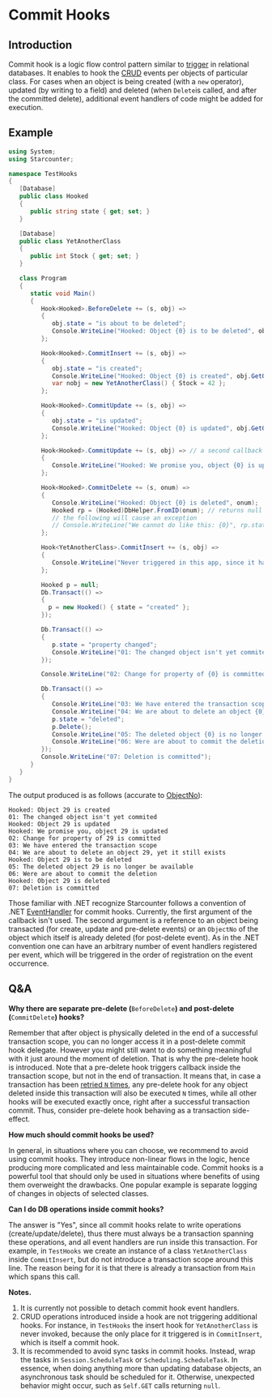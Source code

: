 # Commit Hooks

## Introduction

Commit hook is a logic flow control pattern similar to [trigger](https://en.wikipedia.org/wiki/Trigger) in relational databases. It enables to hook the [CRUD](https://en.wikipedia.org/wiki/Create,_read,_update_and_delete) events per objects of particular class. For cases when an object is being created \(with a `new` operator\), updated \(by writing to a field\) and deleted \(when `Delete`is called, and after the committed delete\), additional event handlers of code might be added for execution.

## Example

```csharp
using System;
using Starcounter;

namespace TestHooks
{
   [Database]
   public class Hooked
   {
      public string state { get; set; }
   }

   [Database]
   public class YetAnotherClass
   {
      public int Stock { get; set; }
   }

   class Program 
   {
      static void Main()
      {
         Hook<Hooked>.BeforeDelete += (s, obj) =>
         {
            obj.state = "is about to be deleted";
            Console.WriteLine("Hooked: Object {0} is to be deleted", obj.GetObjectNo());
         };

         Hook<Hooked>.CommitInsert += (s, obj) =>
         {
            obj.state = "is created";
            Console.WriteLine("Hooked: Object {0} is created", obj.GetObjectNo());
            var nobj = new YetAnotherClass() { Stock = 42 };
         };

         Hook<Hooked>.CommitUpdate += (s, obj) =>
         {
            obj.state = "is updated";
            Console.WriteLine("Hooked: Object {0} is updated", obj.GetObjectNo());
         };

         Hook<Hooked>.CommitUpdate += (s, obj) => // a second callback
         {
            Console.WriteLine("Hooked: We promise you, object {0} is updated", obj.GetObjectNo());
         };

         Hook<Hooked>.CommitDelete += (s, onum) =>
         {
            Console.WriteLine("Hooked: Object {0} is deleted", onum);
            Hooked rp = (Hooked)DbHelper.FromID(onum); // returns null here
            // the following will cause an exception
            // Console.WriteLine("We cannot do like this: {0}", rp.state);
         };

         Hook<YetAnotherClass>.CommitInsert += (s, obj) =>
         {
            Console.WriteLine("Never triggered in this app, since it happens to get invoked inside another hook");
         };

         Hooked p = null;
         Db.Transact(() =>
         {
           p = new Hooked() { state = "created" };
         });

         Db.Transact(() =>
         {
            p.state = "property changed";
            Console.WriteLine("01: The changed object isn't yet commited", p.GetObjectNo());
         });

         Console.WriteLine("02: Change for property of {0} is committed", p.GetObjectNo());

         Db.Transact(() =>
         {
            Console.WriteLine("03: We have entered the transaction scope");
            Console.WriteLine("04: We are about to delete an object {0}, yet it still exists", p.GetObjectNo());
            p.state = "deleted";
            p.Delete();
            Console.WriteLine("05: The deleted object {0} is no longer be available", p.GetObjectNo());
            Console.WriteLine("06: Were are about to commit the deletion");
         });
         Console.WriteLine("07: Deletion is committed");
      }
   }
}
```

The output produced is as follows \(accurate to [ObjectNo](../database/object-identity-and-object-references.md)\):

```text
Hooked: Object 29 is created
01: The changed object isn't yet commited
Hooked: Object 29 is updated
Hooked: We promise you, object 29 is updated
02: Change for property of 29 is committed
03: We have entered the transaction scope
04: We are about to delete an object 29, yet it still exists
Hooked: Object 29 is to be deleted
05: The deleted object 29 is no longer be available
06: Were are about to commit the deletion
Hooked: Object 29 is deleted
07: Deletion is committed
```

Those familiar with .NET recognize Starcounter follows a convention of .NET [EventHandler](https://msdn.microsoft.com/en-us/library/db0etb8x.aspx) for commit hooks. Currently, the first argument of the callback isn't used. The second argument is a reference to an object being transacted \(for create, update and pre-delete events\) or an `ObjectNo` of the object which itself is already deleted \(for post-delete event\). As in the .NET convention one can have an arbitrary number of event handlers registered per event, which will be triggered in the order of registration on the event occurrence.

## Q&A

**Why there are separate pre-delete \(**`BeforeDelete`**\) and post-delete \(**`CommitDelete`**\) hooks?** 

Remember that after object is physically deleted in the end of a successful transaction scope, you can no longer access it in a post-delete commit hook delegate. However you might still want to do something meaningful with it just around the moment of deletion. That is why the pre-delete hook is introduced. Note that a pre-delete hook triggers callback inside the transaction scope, but not in the end of transaction. It means that, in case a transaction has been [retried `N` times](./#concurrency-control), any pre-delete hook for any object deleted inside this transaction will also be executed `N` times, while all other hooks will be executed exactly once, right after a successful transaction commit. Thus, consider pre-delete hook behaving as a transaction side-effect.

**How much should commit hooks be used?**

In general, in situations where you can choose, we recommend to avoid using commit hooks. They introduce non-linear flows in the logic, hence producing more complicated and less maintainable code. Commit hooks is a powerful tool that should only be used in situations where benefits of using them overweight the drawbacks. One popular example is separate logging of changes in objects of selected classes.

**Can I do DB operations inside commit hooks?** 

The answer is "Yes", since all commit hooks relate to write operations \(create/update/delete\), thus there must always be a transaction spanning these operations, and all event handlers are run inside this transaction. For example, in `TestHooks` we create an instance of a class `YetAnotherClass` inside `CommitInsert`, but do not introduce a transaction scope around this line. The reason being for it is that there is already a transaction from `Main` which spans this call.

**Notes.**

1. It is currently not possible to detach commit hook event handlers.
2. CRUD operations introduced inside a hook are not triggering additional hooks. For instance, in `TestHooks` the insert hook for `YetAnotherClass` is never invoked, because the only place for it triggered is in `CommitInsert`, which is itself a commit hook.
3. It is recommended to avoid sync tasks in commit hooks. Instead, wrap the tasks in `Session.ScheduleTask` or `Scheduling.ScheduleTask`. In essence, when doing anything more than updating database objects, an asynchronous task should be scheduled for it. Otherwise, unexpected behavior might occur, such as `Self.GET` calls returning `null`.


